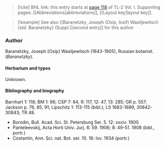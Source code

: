 > [!cite] BHL link: this entry starts at [page 118](https://www.biodiversitylibrary.org/item/103414#page/166/mode/1up) of TL-2 Vol. I.
> Supporting pages: [[Abbreviations|abbreviations]], [[Layout key|layout key]].

> [!example] See also [[Baranetzky, Joseph (Osip, Iosif) Wasiljewitsch {std. Baranetzky} (Suppl.)|second entry]] for this author

### Author

Baranetzky, Joseph \[Osip\] Wasiljewitsch (1843-1905), Russian botanist. (*Baranetzky*).

#### Herbarium and types

Unknown.

#### Bibliography and biography

Barnhart 1: 118; BM 1: 96; CSP 7: 84, 9: 117, 12: 47, 13: 285; GR p. 557; Jackson p. 76, 85, 91; Lipschitz 1: 113-115 (bibl.); LS 1683-1689, 30842-30843; TR 48.
- Borodin, Bull. Acad. Sci. St. Petersburg Ser. 5. 12: xxxiv. 1900.
- Panteleevskij, Acta Horti Univ. Jurj. 6: 59. 1906; 8: 49-51. 1908 (bibl., portr.)
- Costantin, Ann. Sci. nat. Bot. ser. 10. 16: lxv. 1934 (portr.)

